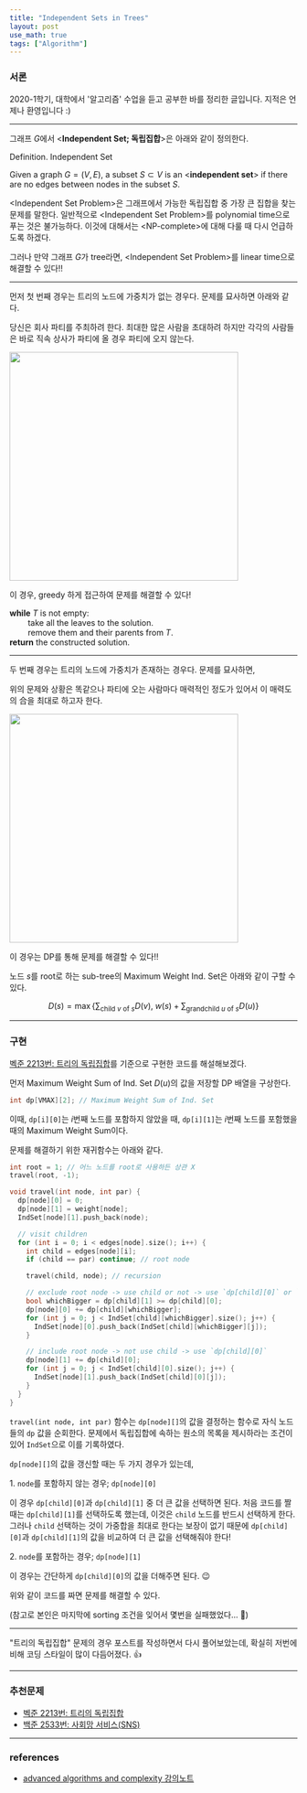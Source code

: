 ```yaml
---
title: "Independent Sets in Trees"
layout: post
use_math: true
tags: ["Algorithm"]
---
```


### 서론

2020-1학기, 대학에서 '알고리즘' 수업을 듣고 공부한 바를 정리한 글입니다. 지적은 언제나 환영입니다 :)

<hr/>

그래프 $G$에서 \<**Independent Set; 독립집합**\>은 아래와 같이 정의한다.

<div class="definition" markdown="1">

<span class="statement-title">Definition.</span> Independent Set<br>

Given a graph $G = (V, E)$, a subset $S \subset V$ is an \<**independent set**\> if there are no edges between nodes in the subset $S$.

</div>

\<Independent Set Problem\>은 그래프에서 가능한 독립집합 중 가장 큰 집합을 찾는 문제를 말한다. 일반적으로 \<Independent Set Problem\>를 polynomial time으로 푸는 것은 불가능하다. 이것에 대해서는 \<NP-complete\>에 대해 다룰 때 다시 언급하도록 하겠다.

그러나 만약 그래프 $G$가 tree라면, \<Independent Set Problem\>를 linear time으로 해결할 수 있다!!

<hr/>

먼저 첫 번째 경우는 트리의 노드에 가중치가 없는 경우다. 문제를 묘사하면 아래와 같다.

<div class="math-statement" markdown="1">

당신은 회사 파티를 주최하려 한다. 최대한 많은 사람을 초대하려 하지만 각각의 사람들은 바로 직속 상사가 파티에 올 경우 파티에 오지 않는다.

</div>

<div class="img-wrapper">
  <img src="{{ "/images/algorithm/independent-set-in-tree-1.png" | relative_url }}" width="400px">
</div>

이 경우, greedy 하게 접근하여 문제를 해결할 수 있다!

<div class="math-statement" markdown="1">

**while** $T$ is not empty:<br/>
&emsp;&emsp; take all the leaves to the solution.<br/>
&emsp;&emsp; remove them and their parents from $T$.<br/>
**return** the constructed solution.

</div>

<hr/>

두 번째 경우는 트리의 노드에 가중치가 존재하는 경우다. 문제를 묘사하면,

<div class="math-statement" markdown="1">

위의 문제와 상황은 똑같으나 파티에 오는 사람마다 매력적인 정도가 있어서 이 매력도의 合을 최대로 하고자 한다.

</div>

<div class="img-wrapper">
  <img src="{{ "/images/algorithm/independent-set-in-tree-2.png" | relative_url }}" width="400px">
</div>

이 경우는 DP를 통해 문제를 해결할 수 있다!!

노드 $s$를 root로 하는 sub-tree의 Maximum Weight Ind. Set은 아래와 같이 구할 수 있다.

$$
D(s) = \max \left\{ \sum_{\text{child $v$ of $s$}} D(v), \; w(s) + \sum_{\text{grandchild $u$ of $s$}} D(u) \right\}
$$

<hr/>

### 구현

[벡준 2213번: 트리의 독립집합](https://www.acmicpc.net/problem/2213)를 기준으로 구현한 코드를 해설해보겠다.

먼저 Maximum Weight Sum of Ind. Set $D(u)$의 값을 저장할 DP 배열을 구상한다.

``` cpp
int dp[VMAX][2]; // Maximum Weight Sum of Ind. Set
```

이때, `dp[i][0]`는 $i$번째 노드를 포함하지 않았을 때, `dp[i][1]`는 $i$번째 노드를 포함했을 때의 Maximum Weight Sum이다.

문제를 해결하기 위한 재귀함수는 아래와 같다.

``` cpp
int root = 1; // 어느 노드를 root로 사용하든 상관 X
travel(root, -1);

void travel(int node, int par) {
  dp[node][0] = 0;
  dp[node][1] = weight[node];
  IndSet[node][1].push_back(node);

  // visit children
  for (int i = 0; i < edges[node].size(); i++) {
    int child = edges[node][i];
    if (child == par) continue; // root node

    travel(child, node); // recursion

    // exclude root node -> use child or not -> use `dp[child][0]` or `dp[child][1]`
    bool whichBigger = dp[child][1] >= dp[child][0];
    dp[node][0] += dp[child][whichBigger];
    for (int j = 0; j < IndSet[child][whichBigger].size(); j++) {
      IndSet[node][0].push_back(IndSet[child][whichBigger][j]);
    }

    // include root node -> not use child -> use `dp[child][0]`
    dp[node][1] += dp[child][0];
    for (int j = 0; j < IndSet[child][0].size(); j++) {
      IndSet[node][1].push_back(IndSet[child][0][j]);
    }
  }
}
```

`travel(int node, int par)` 함수는 `dp[node][]`의 값을 결정하는 함수로 자식 노드들의 `dp` 값을 순회한다. 문제에서 독립집합에 속하는 원소의 목록을 제시하라는 조건이 있어 `IndSet`으로 이를 기록하였다.

`dp[node][]`의 값을 갱신할 때는 두 가지 경우가 있는데,

1\. `node`를 포함하지 않는 경우; `dp[node][0]`

이 경우 `dp[child][0]`과 `dp[child][1]` 중 더 큰 값을 선택하면 된다. 처음 코드를 짤 때는 `dp[child][1]`를 선택하도록 했는데, 이것은 `child` 노드를 반드시 선택하게 한다. 그러나 `child` 선택하는 것이 가중합을 최대로 한다는 보장이 없기 때문에 `dp[child][0]`과 `dp[child][1]`의 값을 비교하여 더 큰 값을 선택해줘야 한다!

2\. `node`를 포함하는 경우; `dp[node][1]`

이 경우는 간단하게 `dp[child][0]`의 값을 더해주면 된다. 😉

위와 같이 코드를 짜면 문제를 해결할 수 있다.

(참고로 본인은 마지막에 sorting 조건을 잊어서 몇번을 실패했었다... 🤯)

<hr/>

"트리의 독립집합" 문제의 경우 포스트를 작성하면서 다시 풀어보았는데, 확실히 저번에 비해 코딩 스타일이 많이 다듬어졌다. 👍

<hr/>

### 추천문제

- [벡준 2213번: 트리의 독립집합](https://www.acmicpc.net/problem/2213)
- [백준 2533번: 사회망 서비스(SNS)](https://www.acmicpc.net/problem/2533)

<hr/>

### references

- [advanced algorithms and complexity 강의노트](https://wikidocs.net/12619)